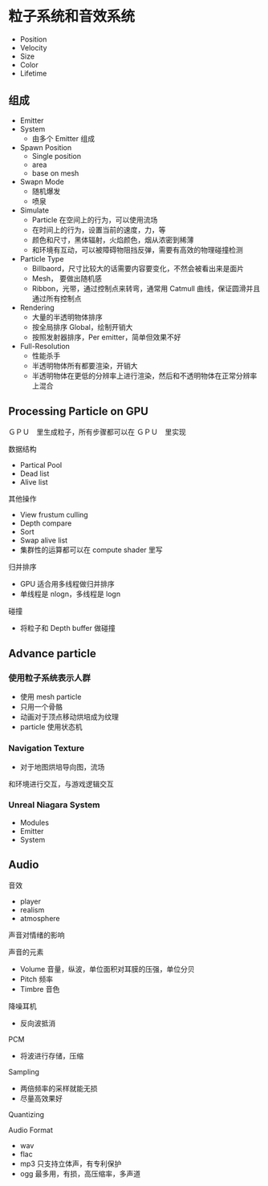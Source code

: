 ﻿# 粒子系统和音效系统

- Position
- Velocity
- Size
- Color
- Lifetime

## 组成

- Emitter
- System
  - 由多个 Emitter 组成
- Spawn Position
  - Single position
  - area
  - base on mesh
- Swapn Mode
  - 随机爆发
  - 喷泉
- Simulate
  - Particle 在空间上的行为，可以使用流场
  - 在时间上的行为，设置当前的速度，力，等
  - 颜色和尺寸，黑体辐射，火焰颜色，烟从浓密到稀薄
  - 和环境有互动，可以被障碍物阻挡反弹，需要有高效的物理碰撞检测
- Particle Type
  - Billbaord，尺寸比较大的话需要内容要变化，不然会被看出来是面片
  - Mesh， 要做出随机感
  - Ribbon，光带，通过控制点来转弯，通常用 Catmull 曲线，保证圆滑并且通过所有控制点
- Rendering
  - 大量的半透明物体排序
  - 按全局排序 Global，绘制开销大
  - 按照发射器排序，Per emitter，简单但效果不好
- Full-Resolution
  - 性能杀手
  - 半透明物体所有都要渲染，开销大
  - 半透明物体在更低的分辨率上进行渲染，然后和不透明物体在正常分辨率上混合

## Processing Particle on GPU


ＧＰＵ　里生成粒子，所有步骤都可以在 ＧＰＵ　里实现

数据结构

- Partical Pool
- Dead list
- Alive list

其他操作

* View frustum culling
* Depth compare
* Sort
* Swap alive list
* 集群性的运算都可以在 compute shader 里写

归并排序

- GPU 适合用多线程做归并排序
- 单线程是 nlogn，多线程是 logn

碰撞

- 将粒子和 Depth buffer 做碰撞

## Advance particle

### 使用粒子系统表示人群

* 使用 mesh particle
* 只用一个骨骼
* 动画对于顶点移动烘培成为纹理
* particle 使用状态机

### Navigation Texture

- 对于地图烘培导向图，流场

和环境进行交互，与游戏逻辑交互

### Unreal Niagara System

- Modules
- Emitter
- System

## Audio

音效

- player
- realism
- atmosphere

声音对情绪的影响

声音的元素

- Volume 音量，纵波，单位面积对耳膜的压强，单位分贝
- Pitch 频率
- Timbre 音色

降噪耳机

- 反向波抵消

PCM

- 将波进行存储，压缩

Sampling

- 两倍频率的采样就能无损
- 尽量高效果好

Quantizing

Audio Format

- wav
- flac
- mp3 只支持立体声，有专利保护
- ogg 最多用，有损，高压缩率，多声道
